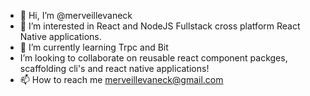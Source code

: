 - 👋 Hi, I’m @merveillevaneck
- 👀 I’m interested in React and NodeJS Fullstack cross platform React Native applications.
- 🌱 I’m currently learning Trpc and Bit
-  I’m looking to collaborate on reusable react component packges, scaffolding cli's and react native applications!
- 📫 How to reach me merveillevaneck@gmail.com

<!---
merveillevaneck/merveillevaneck is a ✨ special ✨ repository because its `README.md` (this file) appears on your GitHub profile.
You can click the Preview link to take a look at your changes.
--->
